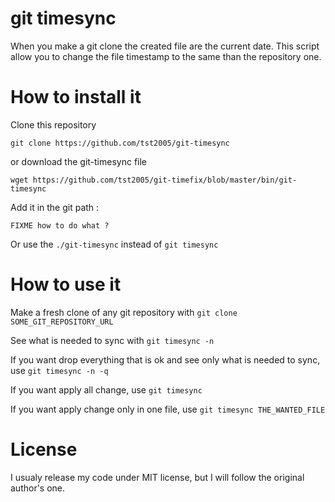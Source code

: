 git timesync
============

When you make a git clone the created file are the current date.
This script allow you to change the file timestamp to the same than the repository one.

How to install it
=================

Clone this repository
```
git clone https://github.com/tst2005/git-timesync
```
or download the git-timesync file
```
wget https://github.com/tst2005/git-timefix/blob/master/bin/git-timesync
```

Add it in the git path :

```
FIXME how to do what ?
```

Or use the `./git-timesync` instead of `git timesync`


How to use it
=============

Make a fresh clone of any git repository with `git clone SOME_GIT_REPOSITORY_URL`

See what is needed to sync with `git timesync -n`

If you want drop everything that is ok and see only what is needed to sync, use `git timesync -n -q`

If you want apply all change, use `git timesync`

If you want apply change only in one file, use `git timesync THE_WANTED_FILE`

License
=======

I usualy release my code under MIT license, but I will follow the original author's one.
